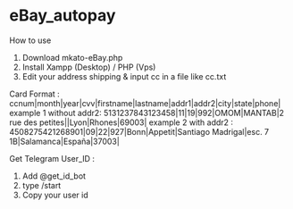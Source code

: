 # eBay_autopay
How to use 
1. Download mkato-eBay.php
2. Install Xampp (Desktop) / PHP (Vps)
3. Edit your address shipping & input cc in a file like cc.txt


Card Format :
ccnum|month|year|cvv|firstname|lastname|addr1|addr2|city|state|phone|
example 1 without addr2: 5131237843123458|11|19|992|OMOM|MANTAB|2 rue des petites||Lyon|Rhones|69003|
example 2 with addr2   : 4508275421268901|09|22|927|Bonn|Appetit|Santiago Madrigal|esc. 7 1B|Salamanca|España|37003|


Get Telegram User_ID :
1. Add @get_id_bot
2. type /start
3. Copy your user id
